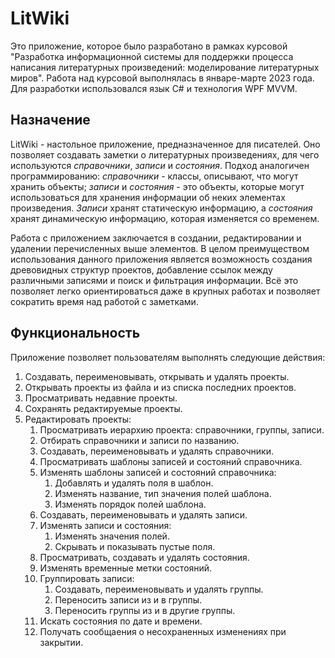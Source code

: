 # LitWiki
Это приложение, которое было разработано в рамках курсовой "Разработка информационной системы для поддержки процесса написания литературных произведений: моделирование литературных миров". Работа над курсовой выполнялась в январе-марте 2023 года. Для разработки использовался язык C# и технология WPF MVVM.

## Назначение
LitWiki - настольное приложение, предназначенное для писателей. Оно позволяет создавать заметки о литературных произведениях, для чего используются *справочники*, *записи* и *состояния*. Подход аналогичен программированию: *справочники* - классы, описывают, что могут хранить объекты; *записи* и *состояния* - это объекты, которые могут использоваться для хранения информации об неких элементах произведения. *Записи* хранят статическую информацию, а *состояния* хранят динамическую информацию, которая изменяется со временем.

Работа с приложением заключается в создании, редактировании и удалении перечисленных выше элементов. В целом преимуществом использования данного приложения является возможность создания древовидных структур проектов, добавление ссылок между различными записями и поиск и фильтрация информации. Всё это позволяет легко ориентироваться даже в крупных работах и позволяет сократить время над работой с заметками.

## Функциональность
Приложение позволяет пользователям выполнять следующие действия:
1. Создавать, переименовывать, открывать и удалять проекты.
2. Открывать проекты из файла и из списка последних проектов.
3. Просматривать недавние проекты.
4. Сохранять редактируемые проекты.
5. Редактировать проекты:
    1. Просматривать иерархию проекта: справочники, группы, записи.
    2. Отбирать справочники и записи по названию.
    3. Создавать, переименовывать и удалять справочники.
    4. Просматривать шаблоны записей и состояний справочника.
    5. Изменять шаблоны записей и состояний справочника:
        1. Добавлять и удалять поля в шаблон.
        2. Изменять название, тип значения полей шаблона.
        3. Изменять порядок полей шаблона.
    6. Создавать, переименовывать и удалять записи.
    7. Изменять записи и состояния:
        1. Изменять значения полей.
        2. Скрывать и показывать пустые поля.
    8. Просматривать, создавать и удалять состояния.
    9. Изменять временные метки состояний.
    10. Группировать записи:
        1. Создавать, переименовывать и удалять группы.
        2. Переносить записи из и в группы.
        3. Переносить группы из и в другие группы.
    11. Искать состояния по дате и времени.
    12. Получать сообщаения о несохраненных изменениях при закрытии.
